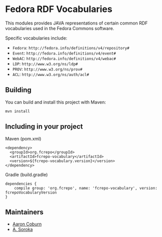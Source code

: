 # Fedora RDF Vocabularies

This modules provides JAVA representations of certain common RDF vocabularies used in the Fedora Commons software.

Specific vocabularies include:

  * `Fedora`: `http://fedora.info/definitions/v4/repository#`
  * `Event`: `http://fedora.info/definitions/v4/event#`
  * `WebAC`: `http://fedora.info/definitions/v4/webac#`
  * `LDP`: `http://www.w3.org/ns/ldp#`
  * `PROV`: `http://www.w3.org/ns/prov#`
  * `ACL`: `http://www.w3.org/ns/auth/acl#`

## Building

You can build and install this project with Maven:

    mvn install

## Including in your project

Maven (pom.xml)

    <dependency>
      <groupId>org.fcrepo</groupId>
      <artifactId>fcrepo-vocabulary</artifactId>
      <version>${fcrepo-vocabulary.version}</version>
    </dependency>

Gradle (build.gradle)

    dependencies {
        compile group: 'org.fcrepo', name: 'fcrepo-vocabulary', version: fcrepoVocabularyVersion
    }

## Maintainers

  * [Aaron Coburn](https://github.com/acoburn)
  * [A. Soroka](https://github.com/ajs6f)

